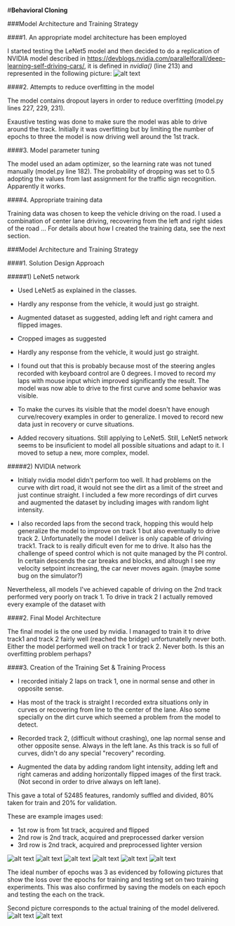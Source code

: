 #**Behavioral Cloning**

[//]: # (Image References)

[image1]: ./examples/model.png "Model Visualization"
[image2]: ./examples/T1.png "Track1"
[image3]: ./examples/T1f.png "Track1"
[image4]: ./examples/T2_1.png "Track2"
[image5]: ./examples/T2_1d.png "Darker version"
[image6]: ./examples/T2_2.png "Track2"
[image7]: ./examples/T2_2l.png "Lighter version"
[image8]: ./examples/loss.svg "Loss_vs_epoch1"
[image9]: ./examples/loss_final.svg "Loss_vs_epoch3"

###Model Architecture and Training Strategy

####1. An appropriate model architecture has been employed

I started testing the LeNet5 model and then decided to do a replication of NVIDIA model described in https://devblogs.nvidia.com/parallelforall/deep-learning-self-driving-cars/, it is defined in _nvidia()_ (line 213) and represented in the following picture:
![alt text][image1]


####2. Attempts to reduce overfitting in the model

The model contains dropout layers in order to reduce overfitting (model.py lines 227, 229, 231).

Exaustive testing was done to make sure the model was able to drive around the track.
Initially it was overfitting but by limiting the number of epochs to three the model is now driving well around the 1st track.

####3. Model parameter tuning

The model used an adam optimizer, so the learning rate was not tuned manually (model.py line 182).
The probability of dropping was set to 0.5 adopting the values from last assignment for the traffic sign recognition. Apparently it works.

####4. Appropriate training data

Training data was chosen to keep the vehicle driving on the road. I used a combination of center lane driving, recovering from the left and right sides of the road ...
For details about how I created the training data, see the next section.

###Model Architecture and Training Strategy

####1. Solution Design Approach

#####1) LeNet5 network
* Used LeNet5 as explained in the classes.
* Hardly any response from the vehicle, it would just go straight.
* Augmented dataset as suggested, adding left and right camera and flipped images.
* Cropped images as suggested
* Hardly any response from the vehicle, it would just go straight.

* I found out that this is probably because most of the steering angles recorded with keyboard control are 0 degrees.
I moved to record my laps with mouse input which improved significantly the result.
The model was now able to drive to the first curve and some behavior was visible.

* To make the curves its visible that the model doesn't have enough curve/recovery examples in order to generalize. I moved to record new data just in recovery or curve situations.

* Added recovery situations. Still applying to LeNet5.
Still, LeNet5 network seems to be insuficient to model all possible situations and adapt to it. I moved to setup a new, more complex, model.

#####2) NVIDIA network
* Initialy nvidia model didn't perform too well. It had problems on the curve with dirt road, it would not see the dirt as a limit of the street and just continue straight.
I included a few more recordings of dirt curves and augmented the dataset by including images with random light intensity.

* I also recorded laps from the second track, hopping this would help generalize the model to improve on track 1 but also eventually to drive track 2.
Unfortunatelly the model I deliver  is only capable of driving track1.
Track to is really dificult even for me to drive. It also has the challenge of speed control which is not quite managed by the PI control. In certain descends the car breaks and blocks, and altough I see my velocity setpoint increasing, the car never moves again. (maybe some bug on the simulator?)

Nevertheless, all models I've achieved capable of driving on the 2nd track performed very poorly on track 1.
To drive in track 2 I actually removed every example of the dataset with 


####2. Final Model Architecture

The final model is the one used by nvidia. I managed to train it to drive track1 and track 2 fairly well (reached the bridge) unfortunatelly never both. Either the model performed well on track 1 or track 2. Never both. Is this an overfitting problem perhaps?

####3. Creation of the Training Set & Training Process
* I recorded initialy 2 laps on track 1, one in normal sense and other in opposite sense.
* Has most of the track is straight I recorded extra situations only in curves or recovering from line to the center of the lane. Also some specially on the dirt curve which seemed a problem from the model to detect.

* Recorded track 2, (difficult without crashing), one lap normal sense and other opposite sense. Always in the left lane.
As this track is so full of curves, didn't do any special "recovery" recording.

* Augmented the data by adding random light intensity, adding left and right cameras and adding horizontally flipped images of the first track. (Not second in order to drive always on left lane).

This gave a total of 52485 features, randomly suffled and divided, 80% taken for train and 20% for validation.

These are example images used:

* 1st row is from 1st track, acquired and flipped
* 2nd row is 2nd track, acquired and preprocessed darker version
* 3rd row is 2nd track, acquired and preprocessed lighter version 

![alt text][image2]  ![alt text][image3]
![alt text][image4]  ![alt text][image5]
![alt text][image6]  ![alt text][image7]


The ideal number of epochs was 3 as evidenced by following pictures that show the loss over the epochs for training and testing set on two training experiments.
This was also confirmed by saving the models on each epoch and testing the each on the track.

Second picture corresponds to the actual training of the model delivered.
![alt text][image8] 
![alt text][image9]

